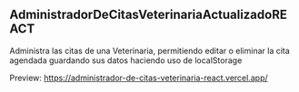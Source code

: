 ## AdministradorDeCitasVeterinariaActualizadoREACT

Administra las citas de una Veterinaria, permitiendo editar o eliminar la cita agendada guardando sus datos haciendo uso de localStorage

Preview: https://administrador-de-citas-veterinaria-react.vercel.app/